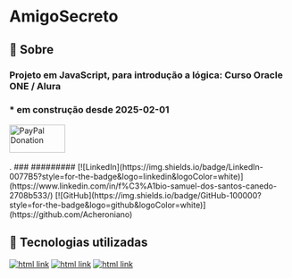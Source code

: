 ﻿# AmigoSecreto
 
<h2> 🤩 Sobre</h2>

### Projeto em JavaScript, para introdução a lógica: Curso Oracle ONE / Alura
### * em construção desde 2025-02-01
<div>
   <a href="https://www.paypal.com/donate/?business=C5ZXDE6A7M28E&no_recurring=0&item_name=Donation+for+Owner+of+this+PayPal+Account&currency_code=BRL" target="_blank">
       <img src="https://www.paypalobjects.com/paypal-ui/logos/svg/paypal-color.svg" alt="PayPal Donation" width="100" height="50">
   </a>
</div>
<br>
.
### 
#########
[![LinkedIn](https://img.shields.io/badge/LinkedIn-0077B5?style=for-the-badge&logo=linkedin&logoColor=white)](https://www.linkedin.com/in/f%C3%A1bio-samuel-dos-santos-canedo-2708b533/)
[![GitHub](https://img.shields.io/badge/GitHub-100000?style=for-the-badge&logo=github&logoColor=white)](https://github.com/Acheroniano)
<h2> 🤖 Tecnologias utilizadas</h2>

<div>
  <a href="https://www.w3schools.com/html" target="_new"><img src="https://img.shields.io/badge/HTML-239120?style=for-the-badge&logo=html5&logoColor=white" alt="html link"></a>
  <a href="https://www.w3schools.com/css" target="_new"><img src="https://img.shields.io/badge/CSS-239120?style=for-the-badge&logo=css3&logoColor=white" alt="html link"></a>
  <a href="https://www.w3schools.com/js" target="_new"><img src="https://img.shields.io/badge/JavaScript-F7DF1E?style=for-the-badge&logo=javascript&logoColor=blue" alt="html link"></a>
</div>
